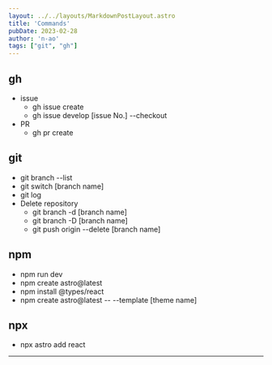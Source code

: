 ```yaml
---
layout: ../../layouts/MarkdownPostLayout.astro
title: 'Commands'
pubDate: 2023-02-28
author: 'n-ao'
tags: ["git", "gh"]
---
```


## gh
- issue
    - gh issue create
    - gh issue develop [issue No.] --checkout
- PR
    - gh pr create

## git
- git branch --list
- git switch [branch name]
- git log
- Delete repository
    - git branch -d [branch name]
    - git branch -D [branch name]
    - git push origin --delete [branch name]

## npm
- npm run dev
- npm create astro@latest
- npm install @types/react
- npm create astro@latest -- --template [theme name]

## npx
- npx astro add react

---
